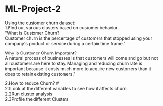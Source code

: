 # ML-Project-2

Using the customer churn dataset:    
1.Find out various clusters based on customer behavior.     
"What is Customer Churn?     
Customer churn is the percentage of customers that stopped using your company's product or service during a certain time frame."
    
Why is Customer Churn Important?    
A natural process of businesses is that customers will come and go but not all customers are here to stay. Managing and reducing churn rate is important
because it costs much more to acquire new customers than it does to retain existing customers."
    
2.How to reduce Churn?   #     
2.1Look at the different variables to see how it affects churn    
2.2Run cluster analysis     
2.3Profile the different Clusters     
